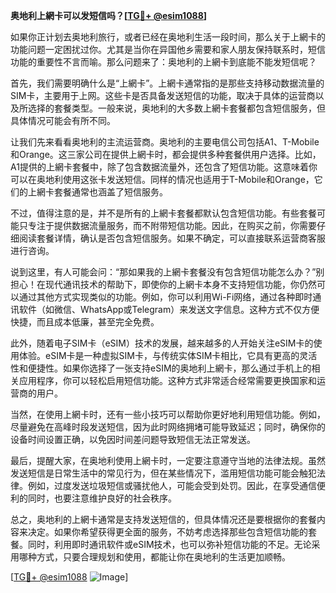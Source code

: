 **奥地利上網卡可以发短信吗？[[TG💪+ @esim1088](https://t.me/s/esim1088)]**

如果你正计划去奥地利旅行，或者已经在奥地利生活一段时间，那么关于上網卡的功能问题一定困扰过你。尤其是当你在异国他乡需要和家人朋友保持联系时，短信功能的重要性不言而喻。那么问题来了：奥地利的上網卡到底能不能发短信呢？

首先，我们需要明确什么是“上網卡”。上網卡通常指的是那些支持移动数据流量的SIM卡，主要用于上网。这些卡是否具备发送短信的功能，取决于具体的运营商以及所选择的套餐类型。一般来说，奥地利的大多数上網卡套餐都包含短信服务，但具体情况可能会有所不同。

让我们先来看看奥地利的主流运营商。奥地利的主要电信公司包括A1、T-Mobile和Orange。这三家公司在提供上網卡时，都会提供多种套餐供用户选择。比如，A1提供的上網卡套餐中，除了包含数据流量外，还包含了短信功能。这意味着你可以在奥地利使用这张卡发送短信。同样的情况也适用于T-Mobile和Orange，它们的上網卡套餐通常也涵盖了短信服务。

不过，值得注意的是，并不是所有的上網卡套餐都默认包含短信功能。有些套餐可能只专注于提供数据流量服务，而不附带短信功能。因此，在购买之前，你需要仔细阅读套餐详情，确认是否包含短信服务。如果不确定，可以直接联系运营商客服进行咨询。

说到这里，有人可能会问：“那如果我的上網卡套餐没有包含短信功能怎么办？”别担心！在现代通讯技术的帮助下，即使你的上網卡本身不支持短信功能，你仍然可以通过其他方式实现类似的功能。例如，你可以利用Wi-Fi网络，通过各种即时通讯软件（如微信、WhatsApp或Telegram）来发送文字信息。这种方式不仅方便快捷，而且成本低廉，甚至完全免费。

此外，随着电子SIM卡（eSIM）技术的发展，越来越多的人开始关注eSIM卡的使用体验。eSIM卡是一种虚拟SIM卡，与传统实体SIM卡相比，它具有更高的灵活性和便捷性。如果你选择了一张支持eSIM的奥地利上網卡，那么通过手机上的相关应用程序，你可以轻松启用短信功能。这种方式非常适合经常需要更换国家和运营商的用户。

当然，在使用上網卡时，还有一些小技巧可以帮助你更好地利用短信功能。例如，尽量避免在高峰时段发送短信，因为此时网络拥堵可能导致延迟；同时，确保你的设备时间设置正确，以免因时间差问题导致短信无法正常发送。

最后，提醒大家，在奥地利使用上網卡时，一定要注意遵守当地的法律法规。虽然发送短信是日常生活中的常见行为，但在某些情况下，滥用短信功能可能会触犯法律。例如，过度发送垃圾短信或骚扰他人，可能会受到处罚。因此，在享受通信便利的同时，也要注意维护良好的社会秩序。

总之，奥地利的上網卡通常是支持发送短信的，但具体情况还是要根据你的套餐内容来决定。如果你希望获得更全面的服务，不妨考虑选择那些包含短信功能的套餐。同时，利用即时通讯软件或eSIM技术，也可以弥补短信功能的不足。无论采用哪种方式，只要合理规划和使用，都能让你在奥地利的生活更加顺畅。

[[TG💪+ @esim1088](https://t.me/s/esim1088) ![Image](https://i.postimg.cc/4NQfJmqS/Snipaste-2025-05-13-00-14-12.png)]